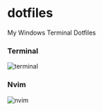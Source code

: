 # dotfiles
My Windows Terminal Dotfiles

### Terminal
![terminal]("./assets/Terminal.png")

### Nvim
![nvim]("./assets/Nvim.png")
